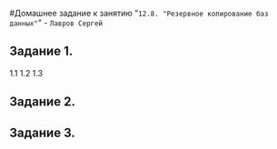 #Домашнее задание к занятию "`12.8. "Резервное копирование баз данных"`" - `Лавров Сергей`

## Задание 1. 
1.1
1.2
1.3

## Задание 2. 

## Задание 3. 
